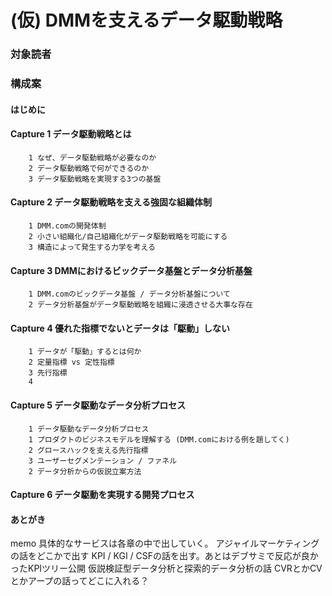 # (仮) DMMを支えるデータ駆動戦略

### 対象読者

### 構成案

#### はじめに

#### Capture 1 データ駆動戦略とは
        1 なぜ、データ駆動戦略が必要なのか
        2 データ駆動戦略で何ができるのか
        3 データ駆動戦略を実現する3つの基盤
        
#### Capture 2 データ駆動戦略を支える強固な組織体制
        1 DMM.comの開発体制
        2 小さい組織化/自己組織化がデータ駆動戦略を可能にする
        3 構造によって発生する力学を考える
        
#### Capture 3 DMMにおけるビックデータ基盤とデータ分析基盤
        1 DMM.comのビックデータ基盤 / データ分析基盤について
        2 データ分析基盤がデータ駆動戦略を組織に浸透させる大事な存在

#### Capture 4 優れた指標でないとデータは「駆動」しない
        1 データが「駆動」するとは何か
        2 定量指標 vs 定性指標
        3 先行指標
        4 
        
#### Capture 5 データ駆動なデータ分析プロセス
        1 データ駆動なデータ分析プロセス
        1 プロダクトのビジネスモデルを理解する (DMM.comにおける例を題してく)
        2 グロースハックを支える先行指標
        3 ユーザーセグメンテーション / ファネル
        2 データ分析からの仮説立案方法
        
#### Capture 6 データ駆動を実現する開発プロセス
        
####  あとがき

memo
具体的なサービスは各章の中で出していく。
アジャイルマーケティングの話をどこかで出す
KPI / KGI / CSFの話を出す。あとはデブサミで反応が良かったKPIツリー公開
仮説検証型データ分析と探索的データ分析の話
CVRとかCVとかアープの話ってどこに入れる？
       
      
